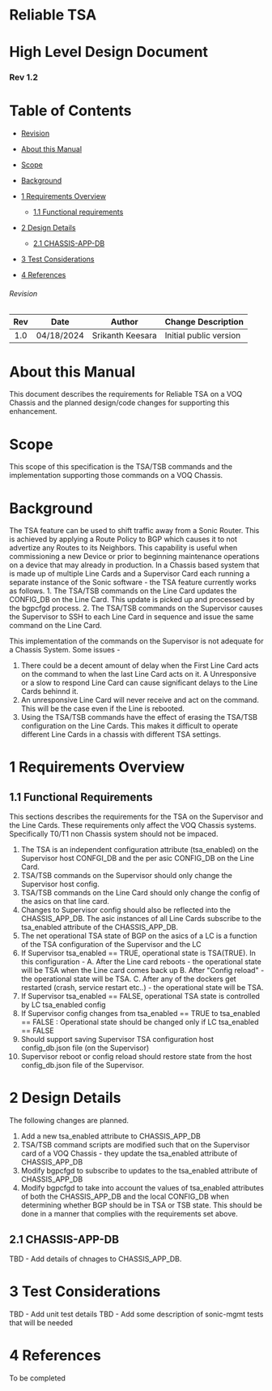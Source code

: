 # Reliable TSA
# High Level Design Document
### Rev 1.2

# Table of Contents
  * [Revision](#revision)

  * [About this Manual](#about-this-manual)

  * [Scope](#scope)

  * [Background](#background)

  * [1 Requirements Overview](#1-requirements-overview)
    * [1.1 Functional requirements](#11-functional-requirements)
  * [2 Design Details](#2-design-details)
    * [2.1 CHASSIS-APP-DB](#21-chassis-app-db)
  * [3 Test Considerations](#5-test-considerations)
  * [4 References](#7-references)

###### Revision
| Rev |     Date    |       Author                                                                       | Change Description                |
|:---:|:-----------:|:----------------------------------------------------------------------------------:|-----------------------------------|
| 1.0 | 04/18/2024  | Srikanth Keesara                                                                   | Initial public version            |

# About this Manual
This document describes the requirements for Reliable TSA on a VOQ Chassis and the planned design/code changes for supporting this enhancement.

# Scope
This scope of this specification is the TSA/TSB commands and the implementation supporting those commands on a VOQ Chassis.

# Background
The TSA feature can be used to shift traffic away from a Sonic Router. This is achieved by applying a Route Policy to BGP which causes it to not advertize any Routes to its Neighbors. This capability is useful when commissioning a new Device  or prior to beginning maintenance operations on a device that may already in production. In a Chassis based system that is made up of multiple Line Cards and a Supervisor Card each running a separate instance of the Sonic software - the TSA feature currently works as follows.
    1. The TSA/TSB commands on the Line Card updates the CONFIG_DB on the Line Card. This update is picked up and processed by the bgpcfgd process.
    2. The TSA/TSB commands on the Supervisor causes the Supervisor to SSH to each Line Card in sequence and issue the same command on the Line Card.

This implementation of the commands on the Supervisor is not adequate for a Chassis System. Some issues -
   1. There could be a decent amount of delay when the First Line Card acts on the command to when the last Line Card acts on it. A Unresponsive or a slow to respond Line Card can cause significant delays to the Line Cards behinnd it.
   2. An unresponsive Line Card will never receive and act on the command. This will be the case even if the Line is rebooted.
   3. Using the TSA/TSB commands have the effect of erasing the TSA/TSB configuration on the Line Cards. This makes it difficult to operate different Line Cards in a chassis with different TSA settings.


# 1 Requirements Overview
## 1.1 Functional Requirements
This sections describes the requirements for the TSA on the Supervisor and the Line Cards. These requirements only affect the VOQ Chassis systems. Specifically T0/T1 non Chassis system should not be impaced.
1. The TSA is an independent configuration attribute (tsa_enabled) on the Supervisor host CONFGI_DB and the per asic CONFIG_DB on the Line Card. 
2. TSA/TSB commands on the Supervisor should only change the Supervisor host config.
3. TSA/TSB commands on the Line Card should only change the config of the asics on that line card.
4. Changes to Supervisor config should also be reflected into the CHASSIS_APP_DB. The asic instances of all Line Cards subscribe to the tsa_enabled attribute of the CHASSIS_APP_DB.
5. The net operational TSA state of BGP on the asics of a LC is a function of the TSA configuration of the Supervisor and the LC
6. If Supervisor tsa_enabled == TRUE, operational state is TSA(TRUE). In this configuration -
   A. After the Line card reboots - the operational state will be TSA when the Line card comes back up
   B. After "Config reload" - the operational state will be TSA.
   C. After any of the dockers get restarted (crash, service restart etc..) - the operational state will be TSA.
7. If Supervisor tsa_enabled == FALSE, operational TSA state is controlled by LC tsa_enabled config
8. If Supervisor config changes from tsa_enabled == TRUE to tsa_enabled == FALSE : Operational state should be changed only if LC tsa_enabled == FALSE
9. Should support saving Supervisor TSA configuration host config_db.json file (on the Supervisor)
10. Supervisor reboot or config reload should restore state from the host config_db.json file of the Supervisor.

# 2 Design Details
The following changes are planned.
1. Add a new tsa_enabled attribute to CHASSIS_APP_DB
2. TSA/TSB command scripts are modified such that on the Supervisor card of a VOQ Chassis - they update the tsa_enabled attribute of CHASSIS_APP_DB
3. Modify bgpcfgd to subscribe to updates to the tsa_enabled attribute of CHASSIS_APP_DB
4. Modify bgpcfgd to take into account the values of tsa_enabled attributes of both the CHASSIS_APP_DB and the local CONFIG_DB when determining whether BGP should be in TSA or TSB state. This should be done in a manner that complies with the requirements set above.

## 2.1 CHASSIS-APP-DB
TBD - Add details of chnages to CHASSIS_APP_DB.

# 3 Test Considerations
TBD - Add unit test details
TBD - Add some description of sonic-mgmt tests that will be needed

# 4 References
To be completed
